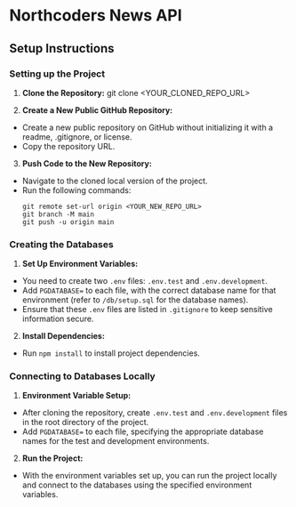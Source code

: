# Northcoders News API

## Setup Instructions

### Setting up the Project

1. **Clone the Repository:**
git clone <YOUR_CLONED_REPO_URL>

2. **Create a New Public GitHub Repository:**
- Create a new public repository on GitHub without initializing it with a readme, .gitignore, or license.
- Copy the repository URL.

3. **Push Code to the New Repository:**
- Navigate to the cloned local version of the project.
- Run the following commands:
  ```
  git remote set-url origin <YOUR_NEW_REPO_URL>
  git branch -M main
  git push -u origin main
  ```

### Creating the Databases

1. **Set Up Environment Variables:**
- You need to create two `.env` files: `.env.test` and `.env.development`.
- Add `PGDATABASE=` to each file, with the correct database name for that environment (refer to `/db/setup.sql` for the database names).
- Ensure that these `.env` files are listed in `.gitignore` to keep sensitive information secure.

2. **Install Dependencies:**
- Run `npm install` to install project dependencies.

### Connecting to Databases Locally

1. **Environment Variable Setup:**
- After cloning the repository, create `.env.test` and `.env.development` files in the root directory of the project.
- Add `PGDATABASE=` to each file, specifying the appropriate database names for the test and development environments.

2. **Run the Project:**
- With the environment variables set up, you can run the project locally and connect to the databases using the specified environment variables.





